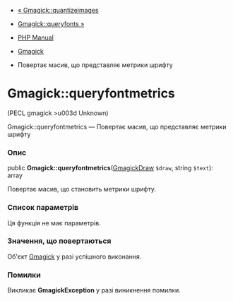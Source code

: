 - [« Gmagick::quantizeimages](gmagick.quantizeimages.md)
- [Gmagick::queryfonts »](gmagick.queryfonts.md)

- [PHP Manual](index.md)
- [Gmagick](class.gmagick.md)
- Повертає масив, що представляє метрики шрифту

# Gmagick::queryfontmetrics

(PECL gmagick \>u003d Unknown)

Gmagick::queryfontmetrics — Повертає масив, що представляє метрики
шрифту

### Опис

public
**Gmagick::queryfontmetrics**([GmagickDraw](class.gmagickdraw.md)
`$draw`, string `$text`): array

Повертає масив, що становить метрики шрифту.

### Список параметрів

Ця функція не має параметрів.

### Значення, що повертаються

Об'єкт [Gmagick](class.gmagick.md) у разі успішного виконання.

### Помилки

Викликає **GmagickException** у разі виникнення помилки.
